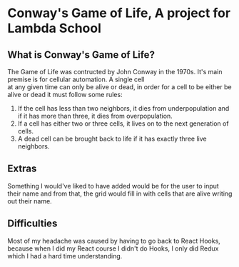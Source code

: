 # Conway's Game of Life, A project for Lambda School


## What is Conway's Game of Life?
The Game of Life was contructed by John Conway in the 1970s. It's main premise is for cellular automation. A single cell  
at any given time can only be alive or dead, in order for a cell to be either be alive or dead it must follow some rules:  
1. If the cell has less than two neighbors, it dies from underpopulation and if it has more than three, it dies from overpopulation.
2. If a cell has either two or three cells, it lives on to the next generation of cells.
3. A dead cell can be brought back to life if it has exactly three live neighbors.

## Extras
Something I would've liked to have added would be for the user to input their name and from that, the grid would fill in with cells that are alive writing out their name.

## Difficulties
Most of my headache was caused by having to go back to React Hooks, because when I did my React course I didn't do Hooks, I only did Redux which I had a hard time understanding.